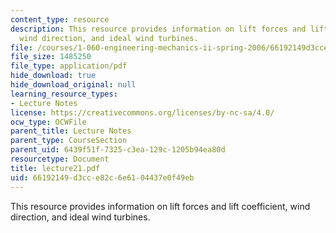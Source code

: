 ```yaml
---
content_type: resource
description: This resource provides information on lift forces and lift coefficient,
  wind direction, and ideal wind turbines.
file: /courses/1-060-engineering-mechanics-ii-spring-2006/66192149d3cce82c6e6104437e0f49eb_lecture21.pdf
file_size: 1485250
file_type: application/pdf
hide_download: true
hide_download_original: null
learning_resource_types:
- Lecture Notes
license: https://creativecommons.org/licenses/by-nc-sa/4.0/
ocw_type: OCWFile
parent_title: Lecture Notes
parent_type: CourseSection
parent_uid: 6439f51f-7325-c3ea-129c-1205b94ea80d
resourcetype: Document
title: lecture21.pdf
uid: 66192149-d3cc-e82c-6e61-04437e0f49eb
---
```

This resource provides information on lift forces and lift coefficient, wind direction, and ideal wind turbines.